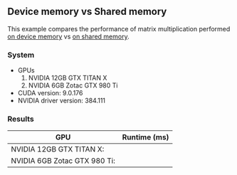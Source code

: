 ## Device memory vs Shared memory

This example compares the performance of matrix multiplication performed [on device memory][mmul-dev] vs [on shared memory][mmul-sh].

[mmul-dev]: https://docs.nvidia.com/cuda/cuda-c-programming-guide/index.html#device-memory
[mmul-sh]: https://docs.nvidia.com/cuda/cuda-c-programming-guide/index.html#shared-memory

### System

* GPUs
   1. NVIDIA 12GB GTX TITAN X
   2. NVIDIA 6GB Zotac GTX 980 Ti
* CUDA version: 9.0.176
* NVIDIA driver version: 384.111

### Results

| GPU | Runtime (ms) |
| --- | --- |
| NVIDIA 12GB GTX TITAN X: | |
| NVIDIA 6GB Zotac GTX 980 Ti: | |

